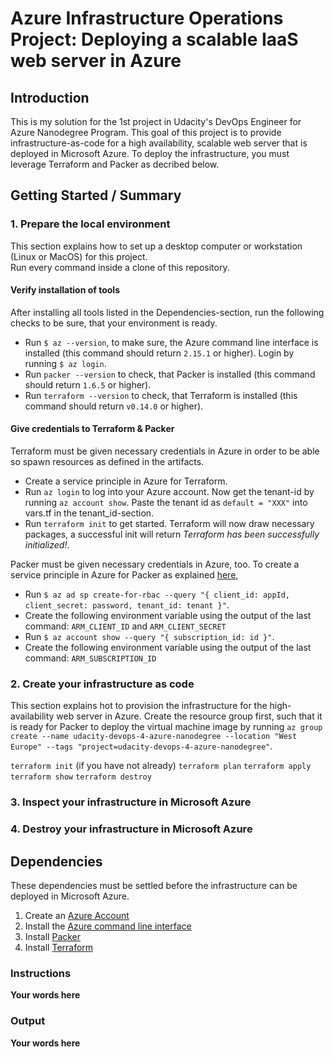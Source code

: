 # Azure Infrastructure Operations Project: Deploying a scalable IaaS web server in Azure

## Introduction
This is my solution for the 1st project in Udacity's DevOps Engineer for Azure Nanodegree Program.
This goal of this project is to provide infrastructure-as-code for a high availability, scalable web server that is deployed in Microsoft Azure. To deploy the infrastructure, you must leverage Terraform and Packer as decribed below.

## Getting Started / Summary
### 1. Prepare the local environment
This section explains how to set up a desktop computer or workstation (Linux or MacOS) for this project.  
Run every command inside a clone of this repository.

#### Verify installation of tools
After installing all tools listed in the Dependencies-section, run the following checks to be sure, that your environment is ready.

* Run `$ az --version`, to make sure, the Azure command line interface is installed (this command should return `2.15.1` or higher). Login by running `$ az login`.
* Run `packer --version` to check, that Packer is installed (this command should return `1.6.5` or higher).
* Run `terraform --version` to check, that Terraform is installed (this command should return `v0.14.0` or higher).

#### Give credentials to Terraform & Packer
Terraform must be given necessary credentials in Azure in order to be able so spawn resources as defined in the artifacts.

* Create a service principle in Azure for Terraform.
* Run `az login` to log into your Azure account. Now get the tenant-id by running `az account show`. Paste the tenant id as `default = "XXX"` into vars.tf in the tenant_id-section.
* Run `terraform init` to get started. Terraform will now draw necessary packages, a successful init will return *Terraform has been successfully initialized!*.

Packer must be given necessary credentials in Azure, too. To create a service principle in Azure for Packer as explained [here](https://docs.microsoft.com/en-us/azure/virtual-machines/linux/build-image-with-packer),   
* Run `$ az ad sp create-for-rbac --query "{ client_id: appId, client_secret: password, tenant_id: tenant }"`.
* Create the following environment variable using the output of the last command: `ARM_CLIENT_ID` and `ARM_CLIENT_SECRET`
* Run `$ az account show --query "{ subscription_id: id }"`.
* Create the following environment variable using the output of the last command: `ARM_SUBSCRIPTION_ID`


### 2. Create your infrastructure as code
This section explains hot to provision the infrastructure for the high-availability web server in Azure.
Create the resource group first, such that it is ready for Packer to deploy the virtual machine image by running `az group create --name udacity-devops-4-azure-nanodegree --location "West Europe" --tags "project=udacity-devops-4-azure-nanodegree"`.


`terraform init` (if you have not already)
`terraform plan`
`terraform apply`
`terraform show`
`terraform destroy`

### 3. Inspect your infrastructure in Microsoft Azure

### 4. Destroy your infrastructure in Microsoft Azure

## Dependencies
These dependencies must be settled before the infrastructure can be deployed in Microsoft Azure.
1. Create an [Azure Account](https://portal.azure.com)
2. Install the [Azure command line interface](https://docs.microsoft.com/en-us/cli/azure/install-azure-cli?view=azure-cli-latest)
3. Install [Packer](https://www.packer.io/downloads)
4. Install [Terraform](https://www.terraform.io/downloads.html)

### Instructions
**Your words here**

### Output
**Your words here**
